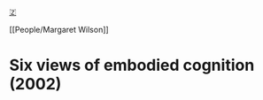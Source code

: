 [🇿](zotero://select/library/items/6W5K2755)

[[People/Margaret Wilson]] 
# Six views of embodied cognition (2002)

